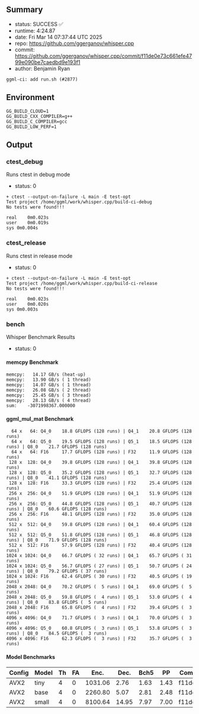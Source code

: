 ## Summary

- status:  SUCCESS ✅
- runtime: 4:24.87
- date:    Fri Mar 14 07:37:44 UTC 2025
- repo:    https://github.com/ggerganov/whisper.cpp
- commit:  https://github.com/ggerganov/whisper.cpp/commit/f11de0e73c661efe4799e090be7caedbd9e193f1
- author:  Benjamin Ryan
```
ggml-ci: add run.sh (#2877)
```

## Environment

```
GG_BUILD_CLOUD=1
GG_BUILD_CXX_COMPILER=g++
GG_BUILD_C_COMPILER=gcc
GG_BUILD_LOW_PERF=1
```

## Output

### ctest_debug

Runs ctest in debug mode
- status: 0
```
+ ctest --output-on-failure -L main -E test-opt
Test project /home/ggml/work/whisper.cpp/build-ci-debug
No tests were found!!!

real	0m0.023s
user	0m0.019s
sys	0m0.004s
```
### ctest_release

Runs ctest in release mode
- status: 0
```
+ ctest --output-on-failure -L main -E test-opt
Test project /home/ggml/work/whisper.cpp/build-ci-release
No tests were found!!!

real	0m0.023s
user	0m0.020s
sys	0m0.003s
```
### bench

Whisper Benchmark Results
- status: 0
#### memcpy Benchmark

```
memcpy:   14.17 GB/s (heat-up)
memcpy:   13.90 GB/s ( 1 thread)
memcpy:   14.07 GB/s ( 1 thread)
memcpy:   26.08 GB/s ( 2 thread)
memcpy:   25.45 GB/s ( 3 thread)
memcpy:   28.13 GB/s ( 4 thread)
sum:    -3071998367.000000
```

#### ggml_mul_mat Benchmark

```
  64 x   64: Q4_0    18.8 GFLOPS (128 runs) | Q4_1    20.8 GFLOPS (128 runs)
  64 x   64: Q5_0    19.5 GFLOPS (128 runs) | Q5_1    18.5 GFLOPS (128 runs) | Q8_0    21.7 GFLOPS (128 runs)
  64 x   64: F16     17.7 GFLOPS (128 runs) | F32     11.9 GFLOPS (128 runs)
 128 x  128: Q4_0    39.8 GFLOPS (128 runs) | Q4_1    39.8 GFLOPS (128 runs)
 128 x  128: Q5_0    35.2 GFLOPS (128 runs) | Q5_1    32.7 GFLOPS (128 runs) | Q8_0    41.1 GFLOPS (128 runs)
 128 x  128: F16     33.3 GFLOPS (128 runs) | F32     25.4 GFLOPS (128 runs)
 256 x  256: Q4_0    51.9 GFLOPS (128 runs) | Q4_1    51.9 GFLOPS (128 runs)
 256 x  256: Q5_0    44.8 GFLOPS (128 runs) | Q5_1    40.7 GFLOPS (128 runs) | Q8_0    60.6 GFLOPS (128 runs)
 256 x  256: F16     48.1 GFLOPS (128 runs) | F32     35.0 GFLOPS (128 runs)
 512 x  512: Q4_0    59.8 GFLOPS (128 runs) | Q4_1    60.4 GFLOPS (128 runs)
 512 x  512: Q5_0    51.8 GFLOPS (128 runs) | Q5_1    46.8 GFLOPS (128 runs) | Q8_0    71.9 GFLOPS (128 runs)
 512 x  512: F16     57.9 GFLOPS (128 runs) | F32     40.4 GFLOPS (128 runs)
1024 x 1024: Q4_0    66.7 GFLOPS ( 32 runs) | Q4_1    65.7 GFLOPS ( 31 runs)
1024 x 1024: Q5_0    56.7 GFLOPS ( 27 runs) | Q5_1    50.7 GFLOPS ( 24 runs) | Q8_0    79.2 GFLOPS ( 37 runs)
1024 x 1024: F16     62.4 GFLOPS ( 30 runs) | F32     40.5 GFLOPS ( 19 runs)
2048 x 2048: Q4_0    70.2 GFLOPS (  5 runs) | Q4_1    69.0 GFLOPS (  5 runs)
2048 x 2048: Q5_0    59.8 GFLOPS (  4 runs) | Q5_1    53.0 GFLOPS (  4 runs) | Q8_0    83.8 GFLOPS (  5 runs)
2048 x 2048: F16     65.8 GFLOPS (  4 runs) | F32     39.4 GFLOPS (  3 runs)
4096 x 4096: Q4_0    71.7 GFLOPS (  3 runs) | Q4_1    70.0 GFLOPS (  3 runs)
4096 x 4096: Q5_0    60.8 GFLOPS (  3 runs) | Q5_1    53.8 GFLOPS (  3 runs) | Q8_0    84.5 GFLOPS (  3 runs)
4096 x 4096: F16     62.3 GFLOPS (  3 runs) | F32     35.7 GFLOPS (  3 runs)
```

#### Model Benchmarks

|           Config |         Model |  Th |  FA |    Enc. |    Dec. |    Bch5 |      PP |  Commit |
|              --- |           --- | --- | --- |     --- |     --- |     --- |     --- |     --- |
|             AVX2 |          tiny |   4 |   0 | 1031.06 |    2.76 |    1.63 |    1.43 | f11de0e |
|             AVX2 |          base |   4 |   0 | 2260.80 |    5.07 |    2.81 |    2.48 | f11de0e |
|             AVX2 |         small |   4 |   0 | 8100.64 |   14.95 |    7.97 |    7.00 | f11de0e |


